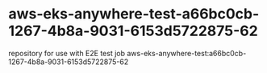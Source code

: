 # aws-eks-anywhere-test-a66bc0cb-1267-4b8a-9031-6153d5722875-62
repository for use with E2E test job aws-eks-anywhere-test:a66bc0cb-1267-4b8a-9031-6153d5722875-62
